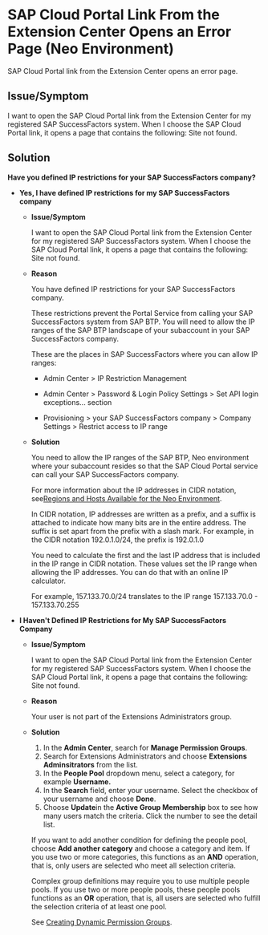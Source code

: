 <!-- loio65c3b61d48e148a7ae246bd6257f3588 -->

# SAP Cloud Portal Link From the Extension Center Opens an Error Page \(Neo Environment\)

SAP Cloud Portal link from the Extension Center opens an error page.



<a name="loio65c3b61d48e148a7ae246bd6257f3588__section_ujc_lp2_2cc"/>

## Issue/Symptom

I want to open the SAP Cloud Portal link from the Extension Center for my registered SAP SuccessFactors system. When I choose the SAP Cloud Portal link, it opens a page that contains the following: Site not found.



<a name="loio65c3b61d48e148a7ae246bd6257f3588__section_j1l_np2_2cc"/>

## Solution

**Have you defined IP restrictions for your SAP SuccessFactors company?**

-   **Yes, I have defined IP restrictions for my SAP SuccessFactors company**
    -   **Issue/Symptom**

        I want to open the SAP Cloud Portal link from the Extension Center for my registered SAP SuccessFactors system. When I choose the SAP Cloud Portal link, it opens a page that contains the following: Site not found.

    -   **Reason**

        You have defined IP restrictions for your SAP SuccessFactors company.

        These restrictions prevent the Portal Service from calling your SAP SuccessFactors system from SAP BTP. You will need to allow the IP ranges of the SAP BTP landscape of your subaccount in your SAP SuccessFactors company.

        These are the places in SAP SuccessFactors where you can allow IP ranges:

        -   Admin Center \> IP Restriction Management

        -   Admin Center \> Password & Login Policy Settings \> Set API login exceptions... section

        -   Provisioning \> your SAP SuccessFactors company \> Company Settings \> Restrict access to IP range


    -   **Solution**

        You need to allow the IP ranges of the SAP BTP, Neo environment where your subaccount resides so that the SAP Cloud Portal service can call your SAP SuccessFactors company.

        For more information about the IP addresses in CIDR notation, see[Regions and Hosts Available for the Neo Environment](https://help.sap.com/docs/BTP/ea72206b834e4ace9cd834feed6c0e09/d722f7cea9ec408b85db4c3dcba07b52.html).

        In CIDR notation, IP addresses are written as a prefix, and a suffix is attached to indicate how many bits are in the entire address. The suffix is set apart from the prefix with a slash mark. For example, in the CIDR notation 192.0.1.0/24, the prefix is 192.0.1.0

        You need to calculate the first and the last IP address that is included in the IP range in CIDR notation. These values set the IP range when allowing the IP addresses. You can do that with an online IP calculator.

        For example, 157.133.70.0/24 translates to the IP range 157.133.70.0 - 157.133.70.255


-   **I Haven't Defined IP Restrictions for My SAP SuccessFactors Company**
    -   **Issue/Symptom**

        I want to open the SAP Cloud Portal link from the Extension Center for my registered SAP SuccessFactors system. When I choose the SAP Cloud Portal link, it opens a page that contains the following: Site not found.

    -   **Reason**

        Your user is not part of the Extensions Administrators group.

    -   **Solution**

        1.  In the **Admin Center**, search for **Manage Permission Groups**.
        2.  Search for Extensions Administrators and choose **Extensions Adminsitrators** from the list.
        3.  In the **People Pool** dropdown menu, select a category, for example **Username.**
        4.  In the **Search** field, enter your username. Select the checkbox of your username and choose **Done**.
        5.  Choose **Update**in the **Active Group Membership** box to see how many users match the criteria. Click the number to see the detail list.

        If you want to add another condition for defining the people pool, choose **Add another category** and choose a category and item. If you use two or more categories, this functions as an **AND** operation, that is, only users are selected who meet all selection criteria.

        Complex group definitions may require you to use multiple people pools. If you use two or more people pools, these people pools functions as an **OR** operation, that is, all users are selected who fulfill the selection criteria of at least one pool.

        See [Creating Dynamic Permission Groups](https://help.sap.com/docs/SAP_SUCCESSFACTORS_PLATFORM/b569eee64d3f4159b2b5272ba7d6b127/6adf50f40a86406a917a54ce7fd2131b.html).



